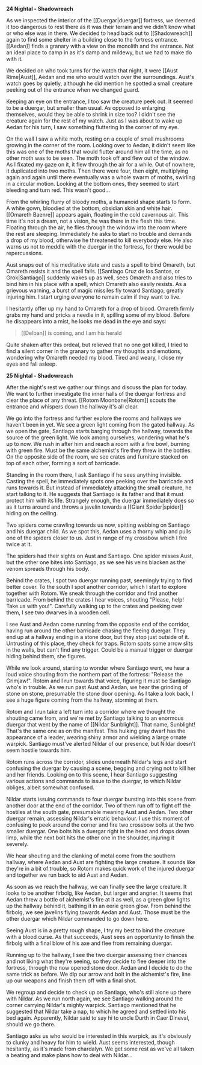**24 Nightal - Shadowreach**

As we inspected the interior of the [[Duergar|duergar]] fortress, we deemed it too dangerous to rest there as it was their terrain and we didn't know what or who else was in there. We decided to head back out to [[Shadowreach]] again to find some shelter in a building close to the fortress entrance. [[Aedan]] finds a granary with a view on the monolith and the entrance. Not an ideal place to camp in as it's damp and mildewy, but we had to make do with it.

We decided on who took turns for the watch that night, it were [[Aust Rime|Aust]], Aedan and me who would watch over the surroundings. Aust's watch goes by quietly, although he did mention he spotted a small creature peeking out of the entrance when we changed guard.

Keeping an eye on the entrance, I too saw the creature peek out. It seemed to be a duergar, but smaller than usual. As opposed to enlarging themselves, would they be able to shrink in size too? I didn't see the creature again for the rest of my watch. Just as I was about to wake up Aedan for his turn, I saw something fluttering In the corner of my eye.

On the wall I saw a white moth, resting on a couple of small mushrooms growing in the corner of the room. Looking over to Aedan, it didn't seem like this was one of the moths that would flutter around him all the time, as no other moth was to be seen. The moth took off and flew out of the window. As I fixated my gaze on it, it flew through the air for a while. Out of nowhere, it duplicated into two moths. Then there were four, then eight, multiplying again and again until there eventually was a whole swarm of moths, swirling in a circular motion. Looking at the bottom ones, they seemed to start bleeding and turn red. This wasn't good...

From the whirling flurry of bloody moths, a humanoid shape starts to form. A white gown, bloodied at the bottom, obsidian skin and white hair. [[Omareth Baenre]] appears again, floating in the cold cavernous air. This time it's not a dream, not a vision, he was there in the flesh this time. Floating through the air, he flies through the window into the room where the rest are sleeping. Immediately he asks to start no trouble and demands a drop of my blood, otherwise he threatened to kill everybody else. He also warns us not to meddle with the duergar in the fortress, for there would be repercussions.

Aust snaps out of his meditative state and casts a spell to bind Omareth, but Omareth resists it and the spell fails. [[Santiago Cruz de los Santos, or Grok|Santiago]] suddenly wakes up as well, sees Omareth and also tries to bind him in his place with a spell, which Omareth also easily resists. As a grievous warning, a burst of magic missiles fly toward Santiago, greatly injuring him. I start urging everyone to remain calm if they want to live. 

I hesitantly offer up my hand to Omareth for a drop of blood. Omareth firmly grabs my hand and pricks a needle in it, spilling some of my blood. Before he disappears into a mist, he looks me dead in the eye and says:

> [[Delban]] is coming, and I am his herald

Quite shaken after this ordeal, but relieved that no one got killed, I tried to find a silent corner in the granary to gather my thoughts and emotions, wondering why Omareth needed my blood. Tired and weary, I close my eyes and fall asleep.

**25 Nightal - Shadowreach**

After the night's rest we gather our things and discuss the plan for today. We want to further investigate the inner halls of the duergar fortress and clear the place of any threat. [[Rotom Moonbane|Rotom]] scouts the entrance and whispers down the hallway it's all clear.

We go into the fortress and further explore the rooms and hallways we haven't been in yet. We see a green light coming from the gated hallway. As we open the gate, Santiago starts barging through the hallway, towards the source of the green light. We look among ourselves, wondering what he's up to now. We rush in after him and reach a room with a fire bowl, burning with green fire. Must be the same alchemist's fire they threw in the bottles. On the opposite side of the room, we see crates and furniture stacked on top of each other, forming a sort of barricade.

Standing in the room there, I ask Santiago if he sees anything invisible. Casting the spell, he immediately spots one peeking over the barricade and runs towards it. But instead of immediately attacking the small creature, he start talking to it. He suggests that Santiago is its father and that it must protect him with its life. Strangely enough, the duergar immediately does so as it turns around and throws a javelin towards a [[Giant Spider|spider]] hiding on the ceiling.

Two spiders come crawling towards us now, spitting webbing on Santiago and his duergar child. As we spot this, Aedan uses a thorny whip and pulls one of the spiders closer to us. Just in range of my crossbow which I fire twice at it.

The spiders had their sights on Aust and Santiago. One spider misses Aust, but the other one bites into Santiago, as we see his veins blacken as the venom spreads through his body.

Behind the crates, I spot two duergar running past, seemingly trying to find better cover. To the south I spot another corridor, which I start to explore together with Rotom. We sneak through the corridor and find another barricade. From behind the crates I hear voices, shouting "Please, help! Take us with you!". Carefully walking up to the crates and peeking over them, I see two dwarves in a wooden cell.

I see Aust and Aedan come running from the opposite end of the corridor, having run around the other barricade chasing the fleeing duergar. They end up at a hallway ending in a stone door, but they stop just outside of it. Untrusting of this place, they check for traps. Rotom spots some arrow slits in the walls, but can't find any trigger. Could be a manual trigger or duergar hiding behind them, she figures.

While we look around, starting to wonder where Santiago went, we hear a loud voice shouting from the northern part of the fortress: "Release the Grimjaw!". Rotom and I run towards that voice, figuring it must be Santiago who's in trouble. As we run past Aust and Aedan, we hear the grinding of stone on stone, presumable the stone door opening. As I take a look back, I see a huge figure coming from the hallway, storming at them.

Rotom and I run take a left turn into a corridor where we thought the shouting came from, and we're met by Santiago talking to an enormous duergar that went by the name of [[Nildar Sunblight]]. That name, Sunblight! That's the same one as on the manifest. This hulking gray dwarf has the appearance of a leader, wearing shiny armor and wielding a large ornate warpick. Santiago must've alerted Nildar of our presence, but Nildar doesn't seem hostile towards him.

Rotom runs across the corridor, slides underneath Nildar's legs and start confusing the duergar by causing a scene, begging and crying not to kill her and her friends. Looking on to this scene, I hear Santiago suggesting various actions and commands to issue to the duergar, to which Nildar obliges, albeit somewhat confused.

Nildar starts issuing commands to four duergar bursting into this scene from another door at the end of the corridor. Two of them run off to fight off the hostiles at the south gate, presumable meaning Aust and Aedan. Two other duergar remain, assessing Nildar's erratic behaviour. I use this moment of confusing to peek around the corner and fire two crossbow bolts at the two smaller duergar. One bolts his a duergar right in the head and drops down limp, while the next bolt hits the other one in the shoulder, injuring it severely.

We hear shouting and the clanking of metal come from the southern hallway, where Aedan and Aust are fighting the large creature. It sounds like they're in a bit of trouble, so Rotom makes quick work of the injured duergar and together we run back to aid Aust and Aedan.

As soon as we reach the hallway, we can finally see the large creature. It looks to be another firbolg, like Aedan, but larger and angrier. It seems that Aedan threw a bottle of alchemist's fire at it as well, as a green glow lights up the hallway behind it, bathing it in an eerie green glow. From behind the firbolg, we see javelins flying towards Aedan and Aust. Those must be the other duergar which Nildar commanded to go down here.

Seeing Aust is in a pretty rough shape, I try my best to bind the creature with a blood curse. As that succeeds, Aust sees an opportunity to finish the firbolg with a final blow of his axe and flee from remaining duergar.

Running up to the hallway, I see the two duergar assessing their chances and not liking what they're seeing, so they decide to flee deeper into the fortress, through the now opened stone door. Aedan and I decide to do the same trick as before. We dip our arrow and bolt in the alchemist's fire, line up our weapons and finish them off with a final shot.

We regroup and decide to check up on Santiago, who's still alone up there with Nildar. As we run north again, we see Santiago walking around the corner carrying Nildar's mighty warpick. Santiago mentioned that he suggested that Nildar take a nap, to which he agreed and settled into his bed again. Apparently, Nildar said to say hi to uncle Durth in Caer Dineval, should we go there.

Santiago asks us who would be interested in this warpick, as it's obviously to clunky and heavy for him to wield. Aust seems interested, though hesitantly, as it's made from chardalyn. We get some rest as we've all taken a beating and make plans how to deal with Nildar...